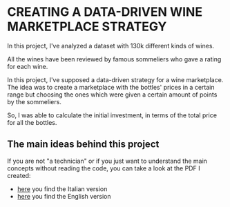 # CREATING A DATA-DRIVEN WINE MARKETPLACE STRATEGY

In this project, I've analyzed a dataset with 130k different kinds of wines.

All the wines have been reviewed by famous sommeliers who gave a rating for each wine.

In this project, I've supposed a data-driven strategy for a wine marketplace.
The idea was to create a marketplace with the bottles' prices in a certain range but choosing the ones which were given a certain amount of points by the sommeliers.

So, I was able to calculate the initial investment, in terms of the total price for all the bottles.

## The main ideas behind this project
If you are not "a technician" or if you just want to understand the main concepts without reading the code, you can take a look at the PDF I created:
- [here](https://github.com/federico-trotta/wine_marketplace_strategy/blob/master/PDF/ITALIAN/Progetto%20Wine%20Marketplace%20Strategy.pdf) you find the Italian version
- [here](https://github.com/federico-trotta/wine_marketplace_strategy/blob/master/PDF/ENGLISH/Wine%20Marketplace%20Strategy.pdf) you find the English version
